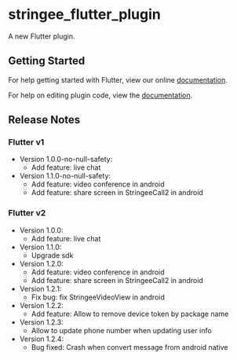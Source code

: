# stringee_flutter_plugin

A new Flutter plugin.

## Getting Started

For help getting started with Flutter, view our online
[documentation](https://flutter.io/).

For help on editing plugin code, view
the [documentation](https://flutter.io/developing-packages/#edit-plugin-package).

## Release Notes

### Flutter v1

- Version 1.0.0-no-null-safety:
    + Add feature: live chat
- Version 1.1.0-no-null-safety:
    + Add feature: video conference in android
    + Add feature: share screen in StringeeCall2 in android

### Flutter v2

- Version 1.0.0:
    + Add feature: live chat
- Version 1.1.0:
    + Upgrade sdk
- Version 1.2.0:
    + Add feature: video conference in android
    + Add feature: share screen in StringeeCall2 in android
- Version 1.2.1:
    + Fix bug: fix StringeeVideoView in android
- Version 1.2.2:
    + Add feature: Allow to remove device token by package name  
- Version 1.2.3:
    + Allow to update phone number when updating user info
- Version 1.2.4:
    + Bug fixed: Crash when convert message from android native